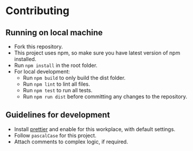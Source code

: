 # Contributing

## Running on local machine

- Fork this repository.
- This project uses npm, so make sure you have latest version of npm installed.
- Run `npm install` in the root folder.
- For local development:
  - Run `npm build` to only build the dist folder.
  - Run `npm lint` to lint all files.
  - Run `npm test` to run all tests.
  - Run `npm run dist` before committing any changes to the repository.

## Guidelines for development

- Install [prettier]("https://marketplace.visualstudio.com/items?itemName=esbenp.prettier-vscode") and enable for this workplace, with default settings.
- Follow `pascalCase` for this project.
- Attach comments to complex logic, if required.
